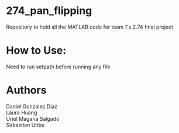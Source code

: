 # 274_pan_flipping
Repository to hold all the MATLAB code for team 1's 2.74 final project

# How to Use:
Need to run setpath before running any file

 # Authors
 Daniel Gonzalez Diaz  
 Laura Huang  
 Uriel Magana Salgado  
 Sebastian Uribe  
